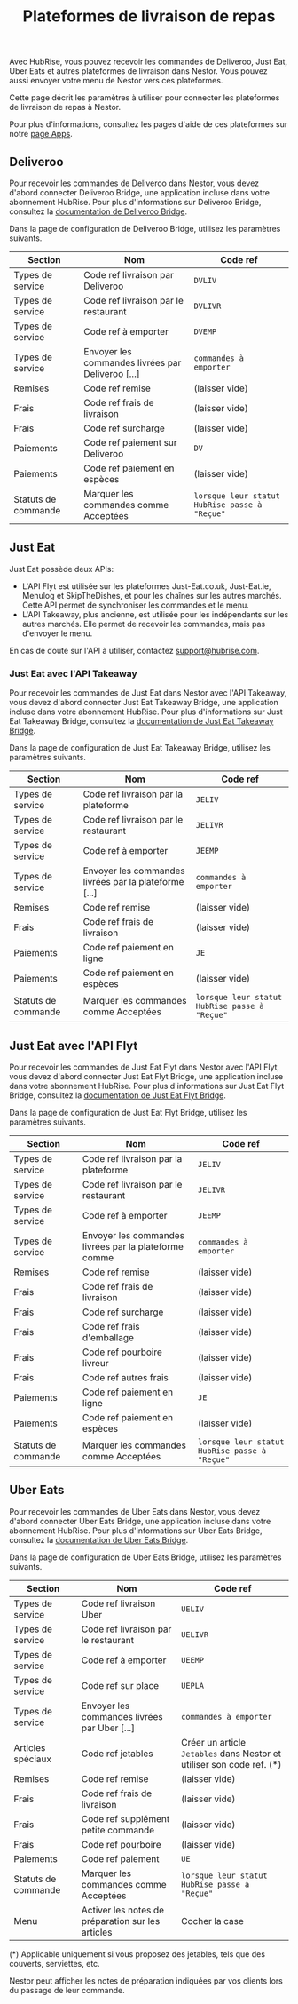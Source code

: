 ﻿---
title: Plateformes de livraison de repas
position: 5
layout: documentation
meta:
  title: Plateformes de livraison de repas | Nestor | HubRise
  description: HubRise permet de connecter le logiciel de caisse Nestor à Deliveroo, Uber Eats, ou Just Eat. Paramètres à utiliser pour configurer la connexion de ces plateformes.
---

Avec HubRise, vous pouvez recevoir les commandes de Deliveroo, Just Eat, Uber Eats et autres plateformes de livraison dans Nestor. Vous pouvez aussi envoyer votre menu de Nestor vers ces plateformes.

Cette page décrit les paramètres à utiliser pour connecter les plateformes de livraison de repas à Nestor.

Pour plus d'informations, consultez les pages d'aide de ces plateformes sur notre [page Apps](/apps/plateformes-de-livraison-de-repas).

## Deliveroo

Pour recevoir les commandes de Deliveroo dans Nestor, vous devez d'abord connecter Deliveroo Bridge, une application incluse dans votre abonnement HubRise. Pour plus d'informations sur Deliveroo Bridge, consultez la [documentation de Deliveroo Bridge](/apps/deliveroo).

Dans la page de configuration de Deliveroo Bridge, utilisez les paramètres suivants.

| Section             | Nom                                               | Code ref                                      |
| ------------------- | ------------------------------------------------- | --------------------------------------------- |
| Types de service    | Code ref livraison par Deliveroo                  | `DVLIV`                                       |
| Types de service    | Code ref livraison par le restaurant              | `DVLIVR`                                      |
| Types de service    | Code ref à emporter                               | `DVEMP`                                       |
| Types de service    | Envoyer les commandes livrées par Deliveroo [...] | `commandes à emporter`                        |
| Remises             | Code ref remise                                   | (laisser vide)                                |
| Frais               | Code ref frais de livraison                       | (laisser vide)                                |
| Frais               | Code ref surcharge                                | (laisser vide)                                |
| Paiements           | Code ref paiement sur Deliveroo                   | `DV`                                          |
| Paiements           | Code ref paiement en espèces                      | (laisser vide)                                |
| Statuts de commande | Marquer les commandes comme Acceptées             | `lorsque leur statut HubRise passe à "Reçue"` |

## Just Eat

Just Eat possède deux APIs:

- L'API Flyt est utilisée sur les plateformes Just-Eat.co.uk, Just-Eat.ie, Menulog et SkipTheDishes, et pour les chaînes sur les autres marchés. Cette API permet de synchroniser les commandes et le menu.
- L'API Takeaway, plus ancienne, est utilisée pour les indépendants sur les autres marchés. Elle permet de recevoir les commandes, mais pas d'envoyer le menu.

En cas de doute sur l'API à utiliser, contactez [support@hubrise.com](mailto:support@hubrise.com).

### Just Eat avec l'API Takeaway

Pour recevoir les commandes de Just Eat dans Nestor avec l'API Takeaway, vous devez d'abord connecter Just Eat Takeaway Bridge, une application incluse dans votre abonnement HubRise. Pour plus d'informations sur Just Eat Takeaway Bridge, consultez la [documentation de Just Eat Takeaway Bridge](/apps/just-eat-takeaway).

Dans la page de configuration de Just Eat Takeaway Bridge, utilisez les paramètres suivants.

| Section             | Nom                                                   | Code ref                                      |
| ------------------- | ----------------------------------------------------- | --------------------------------------------- |
| Types de service    | Code ref livraison par la plateforme                  | `JELIV`                                       |
| Types de service    | Code ref livraison par le restaurant                  | `JELIVR`                                      |
| Types de service    | Code ref à emporter                                   | `JEEMP`                                       |
| Types de service    | Envoyer les commandes livrées par la plateforme [...] | `commandes à emporter`                        |
| Remises             | Code ref remise                                       | (laisser vide)                                |
| Frais               | Code ref frais de livraison                           | (laisser vide)                                |
| Paiements           | Code ref paiement en ligne                            | `JE`                                          |
| Paiements           | Code ref paiement en espèces                          | (laisser vide)                                |
| Statuts de commande | Marquer les commandes comme Acceptées                 | `lorsque leur statut HubRise passe à "Reçue"` |

## Just Eat avec l'API Flyt

Pour recevoir les commandes de Just Eat Flyt dans Nestor avec l'API Flyt, vous devez d'abord connecter Just Eat Flyt Bridge, une application incluse dans votre abonnement HubRise. Pour plus d'informations sur Just Eat Flyt Bridge, consultez la [documentation de Just Eat Flyt Bridge](/apps/just-eat-flyt).

Dans la page de configuration de Just Eat Flyt Bridge, utilisez les paramètres suivants.

| Section             | Nom                                                   | Code ref                                      |
| ------------------- | ----------------------------------------------------- | --------------------------------------------- |
| Types de service    | Code ref livraison par la plateforme                  | `JELIV`                                       |
| Types de service    | Code ref livraison par le restaurant                  | `JELIVR`                                      |
| Types de service    | Code ref à emporter                                   | `JEEMP`                                       |
| Types de service    | Envoyer les commandes livrées par la plateforme comme | `commandes à emporter`                        |
| Remises             | Code ref remise                                       | (laisser vide)                                |
| Frais               | Code ref frais de livraison                           | (laisser vide)                                |
| Frais               | Code ref surcharge                                    | (laisser vide)                                |
| Frais               | Code ref frais d'emballage                            | (laisser vide)                                |
| Frais               | Code ref pourboire livreur                            | (laisser vide)                                |
| Frais               | Code ref autres frais                                 | (laisser vide)                                |
| Paiements           | Code ref paiement en ligne                            | `JE`                                          |
| Paiements           | Code ref paiement en espèces                          | (laisser vide)                                |
| Statuts de commande | Marquer les commandes comme Acceptées                 | `lorsque leur statut HubRise passe à "Reçue"` |

## Uber Eats

Pour recevoir les commandes de Uber Eats dans Nestor, vous devez d'abord connecter Uber Eats Bridge, une application incluse dans votre abonnement HubRise. Pour plus d'informations sur Uber Eats Bridge, consultez la [documentation de Uber Eats Bridge](/apps/uber-eats).

Dans la page de configuration de Uber Eats Bridge, utilisez les paramètres suivants.

| Section             | Nom                                               | Code ref                                                               |
| ------------------- | ------------------------------------------------- | ---------------------------------------------------------------------- |
| Types de service    | Code ref livraison Uber                           | `UELIV`                                                                |
| Types de service    | Code ref livraison par le restaurant              | `UELIVR`                                                               |
| Types de service    | Code ref à emporter                               | `UEEMP`                                                                |
| Types de service    | Code ref sur place                                | `UEPLA`                                                                |
| Types de service    | Envoyer les commandes livrées par Uber [...]      | `commandes à emporter`                                                 |
| Articles spéciaux   | Code ref jetables                                 | Créer un article `Jetables` dans Nestor et utiliser son code ref. (\*) |
| Remises             | Code ref remise                                   | (laisser vide)                                                         |
| Frais               | Code ref frais de livraison                       | (laisser vide)                                                         |
| Frais               | Code ref supplément petite commande               | (laisser vide)                                                         |
| Frais               | Code ref pourboire                                | (laisser vide)                                                         |
| Paiements           | Code ref paiement                                 | `UE`                                                                   |
| Statuts de commande | Marquer les commandes comme Acceptées             | `lorsque leur statut HubRise passe à "Reçue"`                          |
| Menu                | Activer les notes de préparation sur les articles | Cocher la case                                                         |

(\*) Applicable uniquement si vous proposez des jetables, tels que des couverts, serviettes, etc.

Nestor peut afficher les notes de préparation indiquées par vos clients lors du passage de leur commande.
